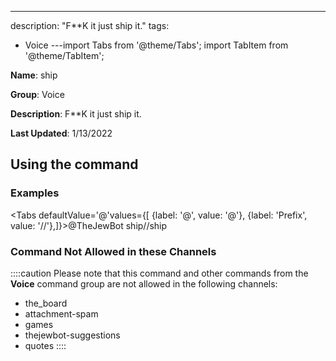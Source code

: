 ---
description: "F**K it just ship it."
tags:
  - Voice
---import Tabs from '@theme/Tabs';
import TabItem from '@theme/TabItem';

**Name**: ship

**Group**: Voice

**Description**: F**K it just ship it.

**Last Updated**: 1/13/2022

## Using the command

### Examples
<Tabs defaultValue='@'values={[ {label: '@', value: '@'}, {label: 'Prefix', value: '//'},]}><TabItem value='@'>@TheJewBot ship</TabItem><TabItem value='//'>//ship</TabItem></Tabs>

### Command Not Allowed in these Channels
::::caution Please note that this command and other commands from the **Voice** command group are not allowed in the following channels:
- the_board
- attachment-spam
- games
- thejewbot-suggestions
- quotes
::::